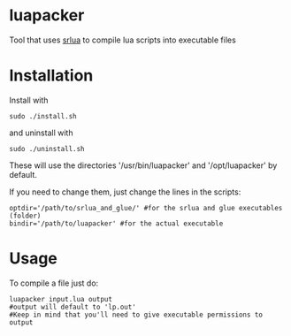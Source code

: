 # luapacker
Tool that uses [srlua](http://webserver2.tecgraf.puc-rio.br/~lhf/ftp/lua/#srlua) to compile lua scripts into executable files

# Installation
Install with 

    sudo ./install.sh

and uninstall with

    sudo ./uninstall.sh

These will use the directories '/usr/bin/luapacker' and '/opt/luapacker' by default.

If you need to change them, just change the lines in the scripts:

    optdir='/path/to/srlua_and_glue/' #for the srlua and glue executables (folder)
    bindir='/path/to/luapacker' #for the actual executable

# Usage
To compile a file just do:

    luapacker input.lua output
    #output will default to 'lp.out'
    #Keep in mind that you'll need to give executable permissions to output
